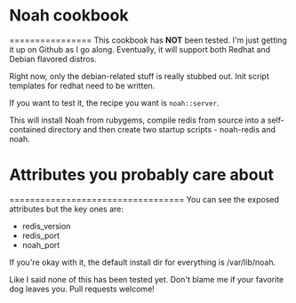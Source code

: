 # Noah cookbook
================
This cookbook has **NOT** been tested. I'm just getting it up on Github as I go along.
Eventually, it will support both Redhat and Debian flavored distros.

Right now, only the debian-related stuff is really stubbed out. Init script templates for redhat need to be written.

If you want to test it, the recipe you want is `noah::server`.

This will install Noah from rubygems, compile redis from source into a self-contained directory and then create two startup scripts - noah-redis and noah.

# Attributes you probably care about
==================================
You can see the exposed attributes but the key ones are:

- redis\_version
- redis\_port
- noah\_port

If you're okay with it, the default install dir for everything is /var/lib/noah.

Like I said none of this has been tested yet. Don't blame me if your favorite dog leaves you. Pull requests welcome!
